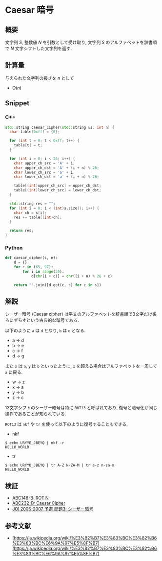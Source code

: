# Caesar 暗号

## 概要

文字列 $S$, 整数値 $N$ を引数として受け取り, 文字列 $S$ のアルファベットを辞書順で $N$ 文字シフトした文字列を返す.

## 計算量

与えられた文字列の長さを $n$ として

* $O(n)$

## Snippet

### C++

```cpp
std::string caesar_cipher(std::string &s, int n) {
  char table[0xff] = {0};

  for (int t = 0; t < 0xff; t++) {
    table[t] = t;
  }

  for (int i = 0; i < 26; i++) {
    char upper_ch_src = 'A' + i;
    char upper_ch_dst = 'A' + (i + n) % 26;
    char lower_ch_src = 'a' + i;
    char lower_ch_dst = 'a' + (i + n) % 26;

    table[(int)upper_ch_src] = upper_ch_dst;
    table[(int)lower_ch_src] = lower_ch_dst;
  }

  std::string res = "";
  for (int i = 0; i < (int)s.size(); i++) {
    char ch = s[i];
    res += table[(int)ch];
  }

  return res;
}
```

### Python

```python
def caesar_cipher(s, n):
    d = {}
    for c in (65, 97):
        for i in range(26):
            d[chr(i + c)] = chr((i + n) % 26 + c)

    return "".join([d.get(c, c) for c in s])
```

## 解説

シーザー暗号 (Caesar cipher) は平文のアルファベットを辞書順で3文字だけ後ろにずらすという古典的な暗号である.

以下のように `a` は `d` となり, `b` は `e` となる.

* a -> d
* b -> e
* c -> f
* d -> g

また `x` は `a`, `y` は `b` といったように, `z` を超える場合はアルファベットを一周して `a` に戻る.

* w -> z
* x -> a
* y -> b
* z -> c

13文字シフトのシーザー暗号は特に `ROT13` と呼ばれており, 復号と暗号化が同じ操作であることが知られている.

`ROT13` は `nkf` や `tr` を使って以下のように復号することもできる.

* nkf

```
$ echo URYYB_JBEYQ | nkf -r
HELLO_WORLD
```

* tr

```
$ echo URYYB_JBEYQ | tr A-Z N-ZA-M | tr a-z n-za-m
HELLO_WORLD
```

## 検証

* [ABC146-B: ROT N](../solution/ABC146-B.html)
* [ABC232-B: Caesar Cipher](../solution/ABC232-B.html)
* [JOI 2006-2007 予選 問題3: シーザー暗号](../solution/JOI2007yo-C.html)

## 参考文献

* [https://ja.wikipedia.org/wiki/%E3%82%B7%E3%83%BC%E3%82%B6%E3%83%BC%E6%9A%97%E5%8F%B7](https://ja.wikipedia.org/wiki/%E3%82%B7%E3%83%BC%E3%82%B6%E3%83%BC%E6%9A%97%E5%8F%B7)

